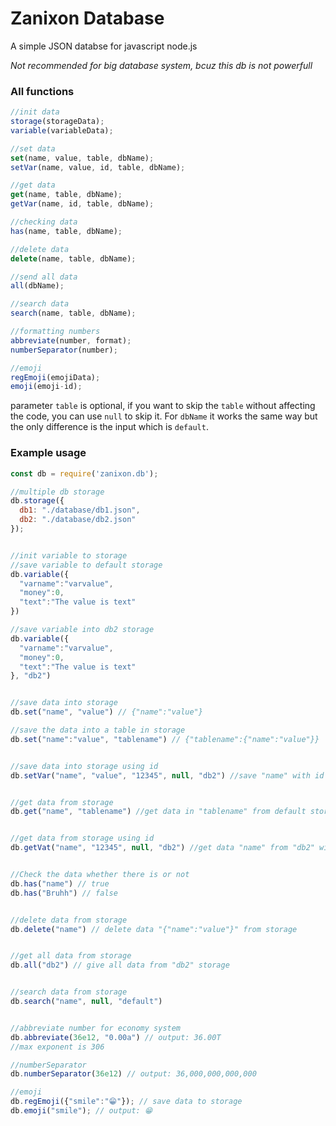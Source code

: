 # Zanixon Database
A simple JSON databse for javascript node.js

*Not recommended for big database system, bcuz this db is not powerfull*

### All functions

```js
//init data
storage(storageData);
variable(variableData);

//set data
set(name, value, table, dbName);
setVar(name, value, id, table, dbName);

//get data
get(name, table, dbName);
getVar(name, id, table, dbName);

//checking data
has(name, table, dbName);

//delete data
delete(name, table, dbName);

//send all data
all(dbName);

//search data
search(name, table, dbName);

//formatting numbers
abbreviate(number, format);
numberSeparator(number);

//emoji
regEmoji(emojiData);
emoji(emoji-id);
```
parameter `table` is optional, if you want to skip the `table` without affecting the code, you can use `null` to skip it.
For `dbName` it works the same way but the only difference is the input which is `default`.


### Example usage
```js
const db = require('zanixon.db');

//multiple db storage
db.storage({
  db1: "./database/db1.json",
  db2: "./database/db2.json"
});


//init variable to storage
//save variable to default storage
db.variable({
  "varname":"varvalue",
  "money":0,
  "text":"The value is text"
})

//save variable into db2 storage
db.variable({
  "varname":"varvalue",
  "money":0,
  "text":"The value is text"
}, "db2")


//save data into storage
db.set("name", "value") // {"name":"value"}

//save the data into a table in storage
db.set("name":"value", "tablename") // {"tablename":{"name":"value"}}


//save data into storage using id
db.setVar("name", "value", "12345", null, "db2") //save "name" with id "12345" into db2 storage


//get data from storage
db.get("name", "tablename") //get data in "tablename" from default storage


//get data from storage using id
db.getVat("name", "12345", null, "db2") //get data "name" from "db2" with id "12345"


//Check the data whether there is or not
db.has("name") // true
db.has("Bruhh") // false


//delete data from storage
db.delete("name") // delete data "{"name":"value"}" from storage


//get all data from storage
db.all("db2") // give all data from "db2" storage


//search data from storage
db.search("name", null, "default")


//abbreviate number for economy system
db.abbreviate(36e12, "0.00a") // output: 36.00T
//max exponent is 306

//numberSeparator
db.numberSeparator(36e12) // output: 36,000,000,000,000

//emoji
db.regEmoji({"smile":"😁"}); // save data to storage
db.emoji("smile"); // output: 😁
```
